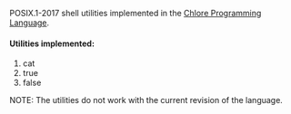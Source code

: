 POSIX.1-2017 shell utilities implemented in the [Chlore Programming Language](https://github.com/trap-representation/Chlore).

#### Utilities implemented: ####
1. cat
2. true
3. false

NOTE: The utilities do not work with the current revision of the language.
